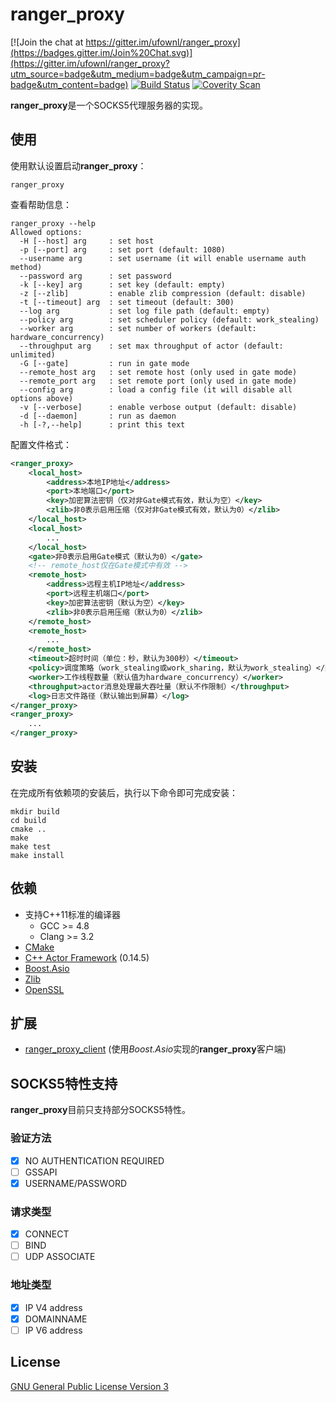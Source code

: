 # ranger_proxy
[![Join the chat at https://gitter.im/ufownl/ranger_proxy](https://badges.gitter.im/Join%20Chat.svg)](https://gitter.im/ufownl/ranger_proxy?utm_source=badge&utm_medium=badge&utm_campaign=pr-badge&utm_content=badge)
[![Build Status](https://travis-ci.org/ufownl/ranger_proxy.svg?branch=master)](https://travis-ci.org/ufownl/ranger_proxy)
[![Coverity Scan](https://scan.coverity.com/projects/6642/badge.svg)](https://scan.coverity.com/projects/ufownl-ranger_proxy)

**ranger_proxy**是一个SOCKS5代理服务器的实现。

## 使用
使用默认设置启动**ranger_proxy**：
```
ranger_proxy
```
查看帮助信息：
```
ranger_proxy --help
Allowed options:
  -H [--host] arg     : set host
  -p [--port] arg     : set port (default: 1080)
  --username arg      : set username (it will enable username auth method)
  --password arg      : set password
  -k [--key] arg      : set key (default: empty)
  -z [--zlib]         : enable zlib compression (default: disable)
  -t [--timeout] arg  : set timeout (default: 300)
  --log arg           : set log file path (default: empty)
  --policy arg        : set scheduler policy (default: work_stealing)
  --worker arg        : set number of workers (default: hardware_concurrency)
  --throughput arg    : set max throughput of actor (default: unlimited)
  -G [--gate]         : run in gate mode
  --remote_host arg   : set remote host (only used in gate mode)
  --remote_port arg   : set remote port (only used in gate mode)
  --config arg        : load a config file (it will disable all options above)
  -v [--verbose]      : enable verbose output (default: disable)
  -d [--daemon]       : run as daemon
  -h [-?,--help]      : print this text
```
配置文件格式：
```xml
<ranger_proxy>
	<local_host>
		<address>本地IP地址</address>
		<port>本地端口</port>
		<key>加密算法密钥（仅对非Gate模式有效，默认为空）</key>
		<zlib>非0表示启用压缩（仅对非Gate模式有效，默认为0）</zlib>
	</local_host>
	<local_host>
		...
	</local_host>
	<gate>非0表示启用Gate模式（默认为0）</gate>
	<!-- remote_host仅在Gate模式中有效 -->
	<remote_host>
		<address>远程主机IP地址</address>
		<port>远程主机端口</port>
		<key>加密算法密钥（默认为空）</key>
		<zlib>非0表示启用压缩（默认为0）</zlib>
	</remote_host>
	<remote_host>
		...
	</remote_host>
	<timeout>超时时间（单位：秒，默认为300秒）</timeout>
	<policy>调度策略（work_stealing或work_sharing，默认为work_stealing）</policy>
	<worker>工作线程数量（默认值为hardware_concurrency）</worker>
	<throughput>actor消息处理最大吞吐量（默认不作限制）</throughput>
	<log>日志文件路径（默认输出到屏幕）</log>
</ranger_proxy>
<ranger_proxy>
	...
</ranger_proxy>
```

## 安装
在完成所有依赖项的安装后，执行以下命令即可完成安装：
```
mkdir build
cd build
cmake ..
make
make test
make install
```

## 依赖
* 支持C++11标准的编译器
  * GCC >= 4.8
  * Clang >= 3.2
* [CMake](http://www.cmake.org)
* [C++ Actor Framework](https://github.com/actor-framework/actor-framework) (0.14.5)
* [Boost.Asio](http://www.boost.org)
* [Zlib](http://www.zlib.net)
* [OpenSSL](http://www.openssl.org)

## 扩展
* [ranger_proxy_client](https://github.com/Lingxi-Li/ranger_proxy_client) (使用*Boost.Asio*实现的**ranger_proxy**客户端)

## SOCKS5特性支持
**ranger_proxy**目前只支持部分SOCKS5特性。

### 验证方法
- [x] NO AUTHENTICATION REQUIRED
- [ ] GSSAPI
- [x] USERNAME/PASSWORD

### 请求类型
- [x] CONNECT
- [ ] BIND
- [ ] UDP ASSOCIATE

### 地址类型
- [x] IP V4 address
- [x] DOMAINNAME
- [ ] IP V6 address

## License
[GNU General Public License Version 3](http://www.gnu.org/licenses/)

